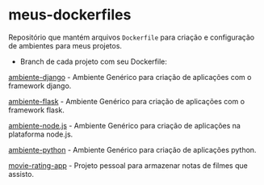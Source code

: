# meus-dockerfiles
Repositório que mantém arquivos `Dockerfile` para criação e configuração de ambientes para meus projetos.


* Branch de cada projeto com seu Dockerfile:

[ambiente-django](https://github.com/marcoswebermw/meus-dockerfiles/tree/ambiente-django) - Ambiente Genérico para criação de aplicações com o framework django.

[ambiente-flask](https://github.com/marcoswebermw/meus-dockerfiles/tree/ambiente-flask) - Ambiente Genérico para criação de aplicações com o framework flask.

[ambiente-node.js](https://github.com/marcoswebermw/meus-dockerfiles/tree/ambiente-nodejs) - Ambiente Genérico para criação de aplicações na plataforma node.js.

[ambiente-python](https://github.com/marcoswebermw/meus-dockerfiles/tree/ambiente-python) - Ambiente Genérico para criação de aplicações python.

[movie-rating-app](https://github.com/marcoswebermw/meus-dockerfiles/tree/movie-rating-app) - Projeto pessoal para armazenar notas de filmes que assisto.
